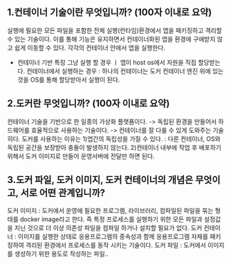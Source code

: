 ## 1.컨테이너 기술이란 무엇입니까? (100자 이내로 요약)
실행에 필요한 모든 파일을 포함한 전체 실행(런타임)환경에서 앱을 패키징하고 격리할 수 있는 기술이다.
이를 통해 기능은 유지하면서 컨테이너화된 앱을 환경에 구애받지 않고 쉽게 이동할 수 있다.
각각의 컨테이너 안에서 앱을 실행한다.
- 컨테이너 기반 특징
그냥 실행 할 경우 ㅣ 앱이 host os에서 자원을 직접 할당받는다.
컨테이너에서 실행하는 경우 : 하나의 컨테이너는 도커 컨테이너 엔진 위에 있는것을 OS를 통해 할당받아서 실행이 된다.

## 2.도커란 무엇입니까? (100자 이내로 요약)
컨테이너 기술을 기반으로 한 일종의 가상화 플랫폼이다. -> 독립된 환경을 만들어서 하드웨어를 효율적으로 사용하는 기술이다. -> 컨테이너를 잘 다룰 수 있게 도와주는 기술히다.
도커를 사용하는 이유는 
1)앱간의 독립성을 가질 수 있다. : 다른 컨테이너, OS와 독립된 공간을 보장받아 충돌이 발생하지 않는다.
2)컨테이너 내부에 작업 후 배포하기 위해서 도커 이미지로 만들어 운영서버에 전달만 하면 된다.

## 3.도커 파일, 도커 이미지, 도커 컨테이너의 개념은 무엇이고, 서로 어떤 관계입니까?
도커 이미지 : 도커에서 운영에 필요한 프로그램, 라이브러리, 컴파일된 파일을 묶는 형태를 docker image라고 한다. 즉 특정 프로세스를 실행하기 위한 모든 파일과 설정값을 지닌 것으로 더 이상 의존성 파일을 컴파일 하거나 설치할 필요가 없다.
도커 컨테이너 : 이미지를 실행한 상태로 응용프로그램의 종속성과 함께 응용프로그램 자체를 패키징하여 격리된 환경에서 프로세스를 동작 시키는 기술이다.
도커 파일 : 도커에서 이미지를 생성하기 위한 용도로 작성하는 파일..
